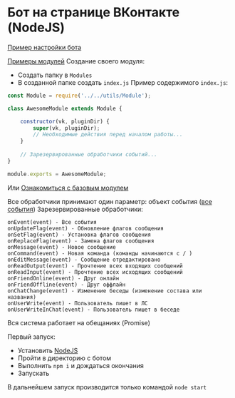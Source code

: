Бот на странице ВКонтакте (NodeJS)
==================================

[Пример настройки бота](./config.json)

[Примеры модулей](./Modules/)
Создание своего модуля:
* Создать папку в ```Modules```
* В созданной папке создать ```index.js```
Пример содержимого ```index.js```:
```javascript
const Module = require('../../utils/Module');

class AwesomeModule extends Module {

    constructor(vk, pluginDir) {
        super(vk, pluginDir);
        // Необходимые действия перед началом работы...
    }
    
    // Зарезервированные обработчики событий...
}

module.exports = AwesomeModule;
```
Или [Ознакомиться с базовым модулем](./utils/Module.js)

Все обработчики принимают один параметр: объект события ([все события](./utils/Event/))
Зарезервированные обработчики:
```
onEvent(event) - Все события
onUpdateFlag(event) - Обновление флагов сообщения
onSetFlag(event) - Установка флагов сообщения
onReplaceFlag(event) - Замена флагов сообщения
onMessage(event) - Новое сообщение
onCommand(event) - Новая команда (команды начинаются с / )
onEditMessage(event) - Сообщение отредактировано
onReadOutput(event) - Прочтение всех входящих сообщений 
onReadInput(event) - Прочтение всех исходящих сообщений  
onFriendOnline(event) - Друг онлайн
onFriendOffline(event) - Друг оффлайн
onChatChange(event) - Изменение беседы (изменение состава или названия)
onUserWrite(event) - Пользователь пишет в ЛС
onUserWriteInChat(event) - Пользователь пишет в беседе
```

Вся система работает на обещаниях (Promise)

Первый запуск:
* Установить [NodeJS](https://nodejs.org/en/download/)
* Пройти в директорию с ботом
* Выполнить ```npm i``` и дождаться окончания
* Запускать

В дальнейшем запуск производится только командой ```node start```